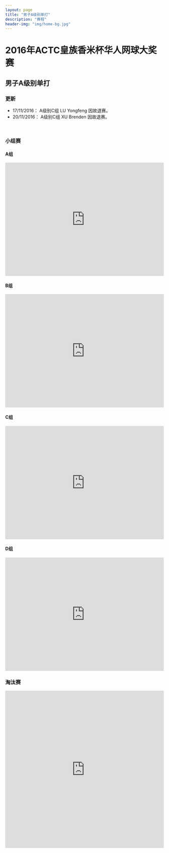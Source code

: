 ```yaml
---
layout: page
title: "男子A级别单打"
description: "赛程"
header-img: "img/home-bg.jpg"
---
```

<style>
@media (max-width: 767px) {
    iframe {
        max-width: calc(100vw + 40px) !important;
        margin: -11px -25px;}
    .iframe-wrapper {
        width:100vw;
        overflow: hidden;
        margin: 0 -15px;}
}
</style>

<h1><p class="text-center">2016年ACTC皇族香米杯华人网球大奖赛</p></h1>
<h2><p class="text-center">男子A级别单打</p></h2>
<h3>更新</h3>
  <ul>
    <li>17/11/2016： A级别C组 LU Yongfeng 因故退赛。</li>
    <li>20/11/2016： A级别C组 XU Brenden 因故退赛。</li>
  </ul>
<br>
<h3>小组赛</h3>
<div class="row">
  <div class="col-xs-offset-1 col-xs-10 col-sm-offset-1 col-sm-10  col-md-offset-1 col-md-10  col-lg-offset-1 col-lg-10 col-centered vcenter">
    <h4>A组</h4>
    <div class="iframe-wrapper text-center">
      <iframe src="http://actc.challonge.com/2016asingle_a/module?show_standings=1&tab=standings" width="100%" height="360" frameborder="0" scrolling="auto" allowtransparency="true"></iframe>
    </div>
  </div>
  <div class="col-xs-offset-1 col-xs-10 col-sm-offset-1 col-sm-10  col-md-offset-1 col-md-10  col-lg-offset-1 col-lg-10 col-centered vcenter">
    <h4>B组</h4>
    <div class="iframe-wrapper text-center">
      <iframe src="http://actc.challonge.com/2016asingle_b/module?show_standings=1&tab=standings" width="100%" height="360" frameborder="0" scrolling="auto" allowtransparency="true"></iframe>
    </div>
  </div>
  <div class="col-xs-offset-1 col-xs-10 col-sm-offset-1 col-sm-10  col-md-offset-1 col-md-10  col-lg-offset-1 col-lg-10 col-centered vcenter">
    <h4>C组</h4>
    <div class="iframe-wrapper text-center">
      <iframe src="http://actc.challonge.com/2016asingle_c/module?show_standings=1&tab=standings" width="100%" height="360" frameborder="0" scrolling="auto" allowtransparency="true"></iframe>
    </div>
  </div>
  <div class="col-xs-offset-1 col-xs-10 col-sm-offset-1 col-sm-10  col-md-offset-1 col-md-10  col-lg-offset-1 col-lg-10 col-centered vcenter">
    <h4>D组</h4>
    <div class="iframe-wrapper text-center">
      <iframe src="http://actc.challonge.com/2016asingle_d/module?show_standings=1&tab=standings" width="100%" height="360" frameborder="0" scrolling="auto" allowtransparency="true"></iframe>
    </div>
  </div>
</div>

<h3>淘汰赛</h3>
<div class="row">
  <div class="col-xs-offset-1 col-xs-10 col-sm-offset-1 col-sm-10  col-md-offset-1 col-md-10  col-lg-offset-1 col-lg-10 col-centered vcenter">
    <div class="iframe-wrapper text-center">
      <iframe src="http://actc.challonge.com/2016asingle_final/module" width="100%" height="500" frameborder="0" scrolling="auto" allowtransparency="true"></iframe>
    </div>
  </div>
<div>
